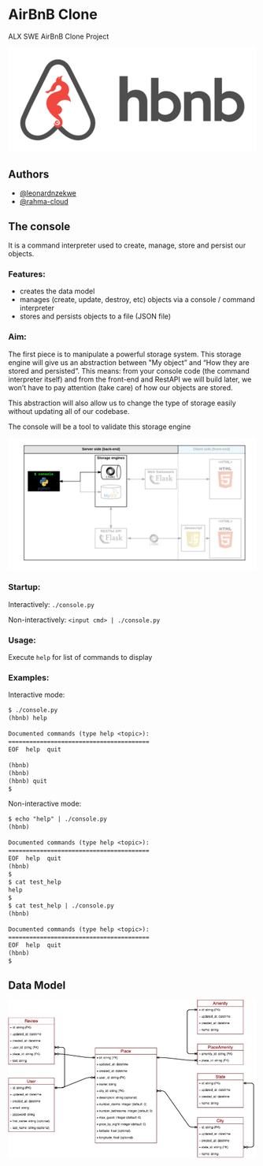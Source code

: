 # AirBnB Clone
ALX SWE AirBnB Clone Project

![AirBnB Clone](images/hbnb.png)

## Authors
- [@leonardnzekwe](https://www.github.com/leonardnzekwe)
- [@rahma-cloud](https://www.github.com/rahma-cloud)

## The console
It is a command interpreter used to create, manage, store and persist our objects.

### Features:
- creates the data model
- manages (create, update, destroy, etc) objects via a console / command interpreter
- stores and persists objects to a file (JSON file)

### Aim:
The first piece is to manipulate a powerful storage system. This storage engine will give us an abstraction between "My object” and “How they are stored and persisted”. This means: from your console code (the command interpreter itself) and from the front-end and RestAPI we will build later, we won’t have to pay attention (take care) of how our objects are stored.

This abstraction will also allow us to change the type of storage easily without updating all of our codebase.

The console will be a tool to validate this storage engine

![The Console](images/console.png)

### Startup:
Interactively:  `./console.py`

Non-interactively: `<input cmd> | ./console.py`

### Usage: 
Execute `help` for list of commands to display

### Examples:
Interactive mode:
```
$ ./console.py
(hbnb) help

Documented commands (type help <topic>):
========================================
EOF  help  quit

(hbnb) 
(hbnb) 
(hbnb) quit
$
```
Non-interactive mode:
```
$ echo "help" | ./console.py
(hbnb)

Documented commands (type help <topic>):
========================================
EOF  help  quit
(hbnb) 
$
$ cat test_help
help
$
$ cat test_help | ./console.py
(hbnb)

Documented commands (type help <topic>):
========================================
EOF  help  quit
(hbnb) 
$
```

## Data Model
![Data Model](images/data_model.png)
